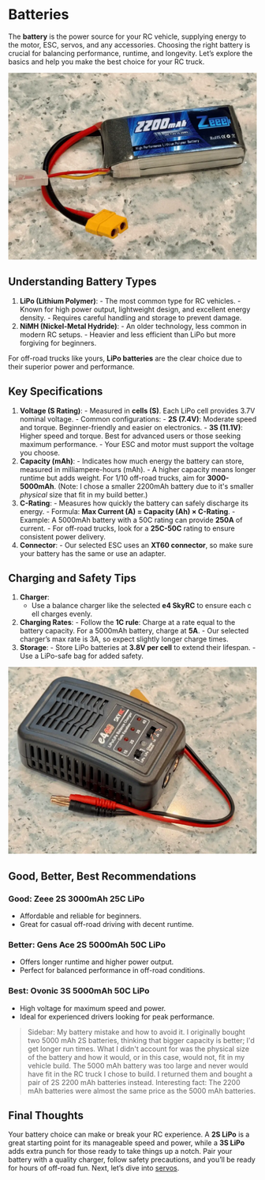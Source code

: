 # Batteries

The **battery** is the power source for your RC vehicle, supplying energy to the motor, ESC, servos, and any accessories. Choosing the right battery is crucial for balancing performance, runtime, and longevity. Let’s explore the basics and help you make the best choice for your RC truck.

![2S 2200 mAh LiPo battery](./images/battery.webp "A 2S 2200 mAh LiPo battery suitable for an RC truck.")

## Understanding Battery Types

1. **LiPo (Lithium Polymer)**:
       - The most common type for RC vehicles.
       - Known for high power output, lightweight design, and excellent energy density.
       - Requires careful handling and storage to prevent damage.
2. **NiMH (Nickel-Metal Hydride)**:
       - An older technology, less common in modern RC setups.
       - Heavier and less efficient than LiPo but more forgiving for beginners.

For off-road trucks like yours, **LiPo batteries** are the clear choice due to their superior power and performance.

## Key Specifications

1. **Voltage (S Rating)**:
       - Measured in **cells (S)**. Each LiPo cell provides 3.7V nominal voltage.
       - Common configurations:
             - **2S (7.4V)**: Moderate speed and torque. Beginner-friendly and easier on electronics.
             - **3S (11.1V)**: Higher speed and torque. Best for advanced users or those seeking maximum performance.
       - Your ESC and motor must support the voltage you choose.
2. **Capacity (mAh)**:
       - Indicates how much energy the battery can store, measured in milliampere-hours (mAh).
       - A higher capacity means longer runtime but adds weight. For 1/10 off-road trucks, aim for **3000-5000mAh**. (Note: I chose a smaller 2200mAh battery due to it's smaller _physical_ size that fit in my build better.)
3. **C-Rating**:
       - Measures how quickly the battery can safely discharge its energy.
       - Formula: **Max Current (A) = Capacity (Ah) × C-Rating**.
       - Example: A 5000mAh battery with a 50C rating can provide **250A** of current.
       - For off-road trucks, look for a **25C-50C** rating to ensure consistent power delivery.
4. **Connector**:
       - Our selected ESC uses an **XT60 connector**, so make sure your battery has the same or use an adapter.

## Charging and Safety Tips

1. **Charger**:
    - Use a balance charger like the selected **e4 SkyRC** to ensure each c    ell charges evenly.
2. **Charging Rates**:
       - Follow the **1C rule**: Charge at a rate equal to the battery capacity. For a 5000mAh battery, charge at **5A**.
       - Our selected charger’s max rate is 3A, so expect slightly longer charge times.
3. **Storage**:
       - Store LiPo batteries at **3.8V per cell** to extend their lifespan.
       - Use a LiPo-safe bag for added safety.

![Battery charger](./images/battery-charger.webp "A battery charger suitable for RC vehicle batteries")

## Good, Better, Best Recommendations

### **Good**: **Zeee 2S 3000mAh 25C LiPo**

- Affordable and reliable for beginners.
- Great for casual off-road driving with decent runtime.

### **Better**: **Gens Ace 2S 5000mAh 50C LiPo**

- Offers longer runtime and higher power output.
- Perfect for balanced performance in off-road conditions.

### **Best**: **Ovonic 3S 5000mAh 50C LiPo**

- High voltage for maximum speed and power.
- Ideal for experienced drivers looking for peak performance.

> Sidebar: My battery mistake and how to avoid it. I originally bought two 5000 mAh 2S batteries, thinking that bigger capacity is better; I'd get longer run times. What I didn't account for was the physical size of the battery and how it would, or in this case, would not, fit in my vehicle build. The 5000 mAh battery was too large and never would have fit in the RC truck I chose to build. I returned them and bought a pair of 2S 2200 mAh batteries instead. Interesting fact: The 2200 mAh batteries were almost the same price as the 5000 mAh batteries.

## Final Thoughts

Your battery choice can make or break your RC experience. A **2S LiPo** is a great starting point for its manageable speed and power, while a **3S LiPo** adds extra punch for those ready to take things up a notch. Pair your battery with a quality charger, follow safety precautions, and you’ll be ready for hours of off-road fun. Next, let’s dive into [servos](./servos.md).
